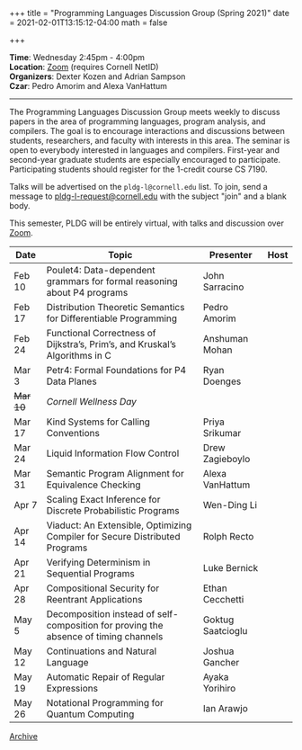 +++
title = "Programming Languages Discussion Group (Spring 2021)"
date = 2021-02-01T13:15:12-04:00
math = false

+++

**Time**: Wednesday 2:45pm - 4:00pm <br/>
**Location**: [Zoom][] (requires Cornell NetID) <br/>
**Organizers**: Dexter Kozen and Adrian Sampson <br/>
**Czar**: Pedro Amorim and Alexa VanHattum <br/>

[zoom]: https://cornell.zoom.us/j/231639869?pwd=UHNVcnY3ZXVydk5pcTRyQk5ncEhJZz09

---

The Programming Languages Discussion Group meets weekly to discuss papers in the area of programming languages, program analysis, and compilers. The goal is to encourage interactions and discussions between students, researchers, and faculty with interests in this area. The seminar is open to everybody interested in languages and compilers. First-year and second-year graduate students are especially encouraged to participate. Participating students should register for the 1-credit course CS 7190.

Talks will be advertised on the `pldg-l@cornell.edu` list. To join, send a message to [pldg-l-request@cornell.edu][join-pldg] with the subject "join" and a blank body.

This semester, PLDG will be entirely virtual, with talks and discussion over [Zoom][].


| Date   | Topic       | Presenter | Host |
|--------|-------------|-----------|------|
| Feb 10 | Poulet4: Data-dependent grammars for formal reasoning about P4 programs | John Sarracino | |
| Feb 17 | Distribution Theoretic Semantics for Differentiable Programming | Pedro Amorim | |
| Feb 24 | Functional Correctness of Dijkstra’s, Prim’s, and Kruskal’s Algorithms in C | Anshuman Mohan | |
| Mar 3  | Petr4: Formal Foundations for P4 Data Planes | Ryan Doenges | |
| ~~Mar 10~~ | _Cornell Wellness Day_ | | |
| Mar 17 | Kind Systems for Calling Conventions | Priya Srikumar | |
| Mar 24 | Liquid Information Flow Control | Drew Zagieboylo | |
| Mar 31 | Semantic Program Alignment for Equivalence Checking | Alexa VanHattum | |
| Apr 7  | Scaling Exact Inference for Discrete Probabilistic Programs | Wen-Ding Li | |
| Apr 14 | Viaduct: An Extensible, Optimizing Compiler for Secure Distributed Programs | Rolph Recto | |
| Apr 21 | Verifying Determinism in Sequential Programs | Luke Bernick | |
| Apr 28 | Compositional Security for Reentrant Applications | Ethan Cecchetti  | |
| May 5  | Decomposition instead of self-composition for proving the absence of timing channels | Goktug Saatcioglu | |
| May 12 | Continuations and Natural Language | Joshua Gancher | |
| May 19 | Automatic Repair of Regular Expressions | Ayaka Yorihiro | |
| May 26 | Notational Programming for Quantum Computing | Ian Arawjo | |


[Archive](../)

[join-pldg]: mailto:pldg-l-request@cornell.edu?subject=join
